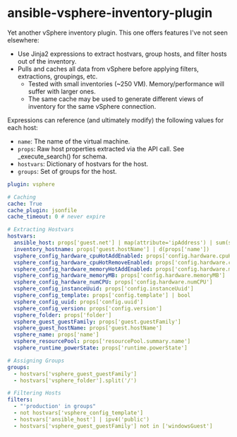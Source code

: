 # ansible-vsphere-inventory-plugin

Yet another vSphere inventory plugin. This one offers features I've not seen elsewhere:

- Use Jinja2 expressions to extract hostvars, group hosts, and filter hosts out of the inventory.
- Pulls and caches all data from vSphere before applying filters, extractions, groupings, etc.
  - Tested with small inventories (~250 VM). Memory/performance will suffer with larger ones.
  - The same cache may be used to generate different views of inventory for the same vSphere connection.

Expressions can reference (and ultimately modify) the following values for each host:

- `name`: The name of the virtual machine.
- `props`: Raw host properties extracted via the API call. See _execute_search() for schema.
- `hostvars`: Dictionary of hostvars for the host.
- `groups`: Set of groups for the host.

```yml
plugin: vsphere

# Caching
cache: True
cache_plugin: jsonfile
cache_timeout: 0 # never expire

# Extracting Hostvars
hostvars:
  ansible_host: props['guest.net'] | map(attribute='ipAddress') | sum(start=[]) | ipv4('public') | first
  inventory_hostname: props['guest.hostName'] | d(props['name'])
  vsphere_config_hardware_cpuHotAddEnabled: props['config.hardware.cpuHotAddEnabled']
  vsphere_config_hardware_cpuHotRemoveEnabled: props['config.hardware.cpuHotRemoveEnabled']
  vsphere_config_hardware_memoryHotAddEnabled: props['config.hardware.memoryHotAddEnabled']
  vsphere_config_hardware_memoryMB: props['config.hardware.memoryMB']
  vsphere_config_hardware_numCPU: props['config.hardware.numCPU']
  vsphere_config_instanceUuid: props['config.instanceUuid']
  vsphere_config_template: props['config.template'] | bool
  vsphere_config_uuid: props['config.uuid']
  vsphere_config_version: props['config.version']
  vsphere_folder: props['folder']
  vsphere_guest_guestFamily: props['guest.guestFamily']
  vsphere_guest_hostName: props['guest.hostName']
  vsphere_name: props['name']
  vsphere_resourcePool: props['resourcePool.summary.name']
  vsphere_runtime_powerState: props['runtime.powerState']

# Assigning Groups
groups:
  - hostvars['vsphere_guest_guestFamily']
  - hostvars['vsphere_folder'].split('/')

# Filtering Hosts
filters:
  - "'production' in groups"
  - not hostvars['vsphere_config_template']
  - hostvars['ansible_host'] | ipv4('public')
  - hostvars['vsphere_guest_guestFamily'] not in ['windowsGuest']
```

